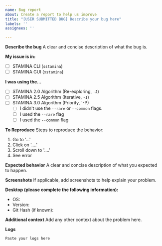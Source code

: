 ```yaml
---
name: Bug report
about: Create a report to help us improve
title: "[USER SUBMITTED BUG] Describe your bug here"
labels: ''
assignees: ''

---
```


**Describe the bug**
A clear and concise description of what the bug is.

**My issue is in:**
- [ ] STAMINA CLI (`sstamina`)
- [ ] STAMINA GUI (`xstamina`)

**I was using the...**
- [ ] STAMINA 2.0 Algorithm (Re-exploring, `-J`)
- [ ] STAMINA 2.5 Algorithm (Iterative, `-I`)
- [ ] STAMINA 3.0 Algorithm (Priority, `-P)
    + [ ] I didn't use the `--rare` or `--common` flags.
    + [ ] I used the `--rare` flag
    + [ ] I used the `--common` flag

**To Reproduce**
Steps to reproduce the behavior:
1. Go to '...'
2. Click on '....'
3. Scroll down to '....'
4. See error

**Expected behavior**
A clear and concise description of what you expected to happen.

**Screenshots**
If applicable, add screenshots to help explain your problem.

**Desktop (please complete the following information):**
 - OS: 
 - Version:
- Git Hash (if known): 

**Additional context**
Add any other context about the problem here.

**Logs**
```
Paste your logs here
```
